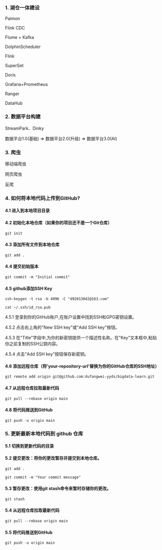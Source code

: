 ### 1. 湖仓一体建设
Paimon

Flink CDC

Flume + Kafka

DolphinScheduler

Flink

SuperSet  

Doris

Grafana+Prometheus 

Ranger 

DataHub 

### 2. 数据平台构建

StreamPark、Dinky

数据平台1.0(基础) => 数据平台2.0(升级) => 数据平台3.0(AI)

### 3. 爬虫
移动端爬虫

网页爬虫

反爬

### 4. 如何将本地代码上传到GitHub? 
#### 4.1 进入到本地项目目录    
#### 4.2 初始化本地仓库（如果你的项目还不是一个Git仓库）
`git init`

#### 4.3 添加所有文件到本地仓库
`git add .`
 
#### 4.4 提交初始版本
`git commit -m "Initial commit"`

#### 4.5 github添加SSH Key
`ssh-keygen -t rsa -b 4096 -C "d920130d2@163.com"`

`cat ~/.ssh/id_rsa.pub`

4.5.1 登录到你的GitHub账户,在账户设置中找到SSH和GPG密钥设置。

4.5.2 点击右上角的"New SSH key"或"Add SSH key"按钮。

4.5.3 在"Title"字段中,为你的新密钥提供一个描述性名称。在"Key"文本框中,粘贴你之前复制的SSH公钥内容。

4.5.4 点击"Add SSH key"按钮保存新密钥。

#### 4.6 添加远程仓库（将'your-repository-url'替换为你的GitHub仓库的SSH地址）
`git remote add origin git@github.com:dufangwei-yyds/bigdata-learn.git`

#### 4.7 从远程仓库拉取最新代码
`git pull --rebase origin main`

#### 4.8 将代码推送到GitHub
`git push -u origin main`

### 5. 更新最新本地代码到 github 仓库

#### 5.1 切换到更新代码的目录

#### 5.2 提交更改：将你的更改暂存并提交到本地仓库。
`git add .`

`git commit -m "Your commit message"`

#### 5.3 暂存更改：使用git stash命令来暂时存储你的更改。
`git stash`

#### 5.4 从远程仓库拉取最新代码
`git pull --rebase origin main`

#### 5.5 将代码推送到GitHub
`git push -u origin main`




